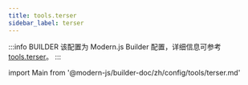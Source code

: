 ```yaml
---
title: tools.terser
sidebar_label: terser
---
```


:::info BUILDER
该配置为 Modern.js Builder 配置，详细信息可参考 [tools.terser](https://modernjs.dev/builder/zh/api/config-tools.html#tools-terser)。
:::

import Main from '@modern-js/builder-doc/zh/config/tools/terser.md'

<Main />
